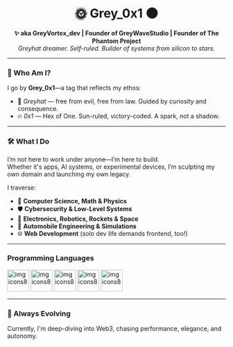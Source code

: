 <h1 align="center">🌞 Grey_0x1 🌑</h1>
<p align="center">
  <strong>✨ aka GreyVortex_dev | Founder of GreyWaveStudio | Founder of The Phantom Project</strong><br>
  <em>Greyhat dreamer. Self-ruled. Builder of systems from silicon to stars.</em>
</p>

---

### 🌌 Who Am I?

I go by **Grey_0x1**—a tag that reflects my ethos:  
- 🧠 _Greyhat_ — free from evil, free from law. Guided by curiosity and consequence.  
- 🔥 _0x1_ — Hex of One. Sun-ruled, victory-coded. A spark, not a shadow.

---

### 🛠️ What I Do

I’m not here to work under anyone—I’m here to build.  
Whether it's apps, AI systems, or experimental devices, I’m sculpting my own domain and launching my own legacy.

I traverse:
- 🧮 **Computer Science, Math & Physics**
- 🛡️ **Cybersecurity & Low-Level Systems**
- 🤖 **Electronics, Robotics, Rockets & Space**
- 🚗 **Automobile Engineering & Simulations**
- 🌐 **Web Development** (solo dev life demands frontend, too!)

---

### Programming Languages
  
<img width="50" height="50" alt="img icons8" src="https://github.com/user-attachments/assets/19d96703-b3b4-4eb2-8dcd-c6416042f558" />

<img width="50" height="50" alt="img icons8" src="https://github.com/user-attachments/assets/01494f57-6d6e-4f99-bbd4-21b371fc0207" />

<img width="50" height="50" alt="img icons8" src="https://github.com/user-attachments/assets/21b11509-f853-43e1-8717-b7be3673a30e" />

<img width="50" height="50" alt="img icons8" src="https://github.com/user-attachments/assets/448c3150-9952-40c1-916b-7d51a4f75454" />

<img width="50" height="50" alt="img icons8" src="https://github.com/user-attachments/assets/511853a3-1ec2-4e7d-adee-815112edb3dc" />

---

### 🌱 Always Evolving

Currently, I'm deep-diving into Web3, chasing performance, elegance, and autonomy.

<!---
GreyWaveStudios/GreyWaveStudios is a ✨ special ✨ repository because its `README.md` (this file) appears on your GitHub profile.
You can click the Preview link to take a look at your changes.
--->

